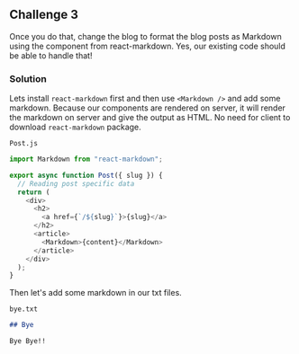 ## Challenge 3

Once you do that, change the blog to format the blog posts as Markdown using the <Markdown> component from react-markdown. Yes, our existing code should be able to handle that!

### Solution

Lets install `react-markdown` first and then use `<Markdown />` and add some markdown. Because our components are rendered on server, it will render the markdown on server and give the output as HTML. No need for client to download `react-markdown` package.

`Post.js`

```js
import Markdown from "react-markdown";

export async function Post({ slug }) {
  // Reading post specific data
  return (
    <div>
      <h2>
        <a href={`/${slug}`}>{slug}</a>
      </h2>
      <article>
        <Markdown>{content}</Markdown>
      </article>
    </div>
  );
}
```

Then let's add some markdown in our txt files.

`bye.txt`

```md
## Bye

Bye Bye!!
```
